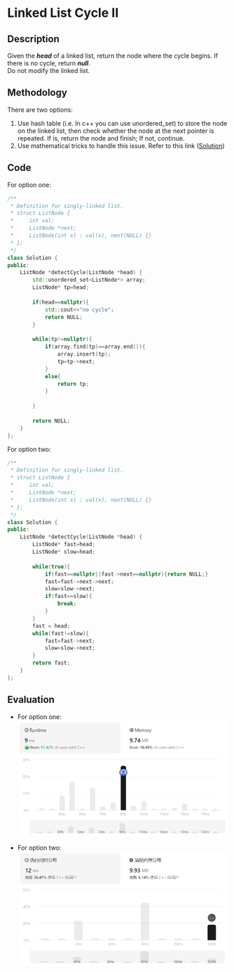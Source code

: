 # Linked List Cycle II
## Description
Given the ***head*** of a linked list, return the node where the cycle begins. If there is no cycle, return ***null***.   
Do not modify the linked list.

## Methodology
There are two options:
1. Use hash table (i.e. In c++ you can use unordered_set) to store the node on the linked list, then check whether the node at the next pointer is repeated. If is, return the node and finish; If not, continue.
2. Use mathematical tricks to handle this issue. Refer to this link ([Solution](https://leetcode.com/problems/linked-list-cycle-ii/solutions/1701128/c-java-python-slow-and-fast-image-explanation-beginner-friendly/))

## Code
For option one:
```c++
/**
 * Definition for singly-linked list.
 * struct ListNode {
 *     int val;
 *     ListNode *next;
 *     ListNode(int x) : val(x), next(NULL) {}
 * };
 */
class Solution {
public:
    ListNode *detectCycle(ListNode *head) {
        std::unordered_set<ListNode*> array;
        ListNode* tp=head;

        if(head==nullptr){
            std::cout<<"no cycle";
            return NULL;
        }

        while(tp!=nullptr){
            if(array.find(tp)==array.end()){
                array.insert(tp);
                tp=tp->next;
            }
            else{
                return tp;
            }
            
        }

        return NULL;
    }
};
```

For option two:
```c++
/**
 * Definition for singly-linked list.
 * struct ListNode {
 *     int val;
 *     ListNode *next;
 *     ListNode(int x) : val(x), next(NULL) {}
 * };
 */
class Solution {
public:
    ListNode *detectCycle(ListNode *head) {
        ListNode* fast=head;
        ListNode* slow=head;

        while(true){
            if(fast==nullptr||fast->next==nullptr){return NULL;}
            fast=fast->next->next;
            slow=slow->next;
            if(fast==slow){
                break;
            }
        }
        fast = head;
        while(fast!=slow){
            fast=fast->next;
            slow=slow->next;
        }
        return fast;
    }
};
```

## Evaluation
* For option one:
    ![img1](./7_Linked%20List%20Cycle%20II%20img1.png)    
     
* For option two:
    ![img2](./7_Linked%20List%20Cycle%20II%20img2.png)